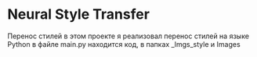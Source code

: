 # Neural Style Transfer
   Перенос стилей
в этом проекте я реализовал перенос стилей на языке Python
в файле main.py находится код, в папках _Imgs_style и Images



